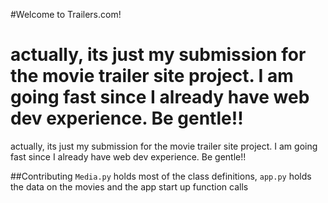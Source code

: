 #Welcome to Trailers.com!

actually, its just my submission for the movie trailer site project. I am going fast since I already have web dev experience. Be gentle!!
=======
actually, its just my submission for the movie trailer site project. I am going fast since I already have web dev experience. Be gentle!!


##Contributing
`Media.py` holds most of the class definitions, `app.py` holds the data on the movies and the app start up function calls